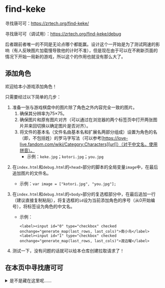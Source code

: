 # find-keke
寻找唐可可：https://zrtech.org/find-keke/

寻找唐可可（调试用）：https://zrtech.org/find-keke/debug

后者跟前者唯一的不同是无论点哪个都能赢。设计这个一开始是为了测试网速的影响（有人反映图片加载慢导致他的计时不准），但是现在由于可以在不刷新页面的情况下开始一局新的游戏，所以这个的作用也就没有那么大了。

## 添加角色
欢迎给本小游戏添加角色！

只需要经过以下简单的几步：

1. 准备一张与游戏棋盘中的图片除了角色之外内容完全一致的图片。
   1. 确保其分辨率为75×75。
   2. 确保图片和原有图片对齐（可以通过在浏览器的两个标签页中打开两张图片并来回切换以确定图片是否对齐）。
   3. 将文件的基本名（文件名由基本名和扩展名两部分组成）设置为角色的名（即，不包括姓）的罗马字写法（可以参考[https://love-live.fandom.com/wiki/Category:Characters][url]）（对于中文名，使用拼音）。
      - 示例：`keke.jpg`；`kotori.jpg`；`you.jpg`

[url]:https://love-live.fandom.com/wiki/Category:Characters

2. 在`index.html`和`debug.html`的`<head>`部分的脚本的全局变量`image`中，在最后追加图片的文件名。
   - 示例：`var image = ["kotori.jpg", "you.jpg"];`


3. 在`index.html`和`debug.html`的`<body>`部分的复选框部分中，在最后追加一行（建议直接复制粘贴），将复选框的`id`设为当前添加角色的序号（从0开始编号），将标签设为角色的中文名。
   - 示例：
     ```
     <label><input id="0" type="checkbox" checked onchange="generate_map(last_rows, last_cols)">南小鸟</label>
     <label><input id="1" type="checkbox" checked onchange="generate_map(last_rows, last_cols)">渡边曜</label>
     ```

4. 测试一下，没有问题的话就可以给本仓库创建拉取请求了！

## 在本页中寻找唐可可

<details><summary>是不是藏在这里呢……</summary>
被你发现啦！

![keke-big.jpg](https://repository-images.githubusercontent.com/431044681/bbb358a6-de45-4d8a-b29b-f17cca522403)
</details>
